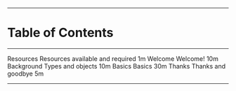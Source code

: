 ----

# Table of Contents

<div id="toc" class="important">

<!-- Note: This is a special file that determines the order of the chapters                  -->
<!--       The lefthand column refers to the filename of the chapter in 'resources/markdown' -->
<!--       This column is removed before the markdown is processed for the table of contents -->
<!--       ';' is a comment                                                                  -->

------------------------------------------         ---------------------------------     -------
[Resources](#required-resources)                   Resources available and required      1m
[Welcome](#welcome)                                Welcome!                              10m
[Background](#background)                          Types and objects                     10m
[Basics](#basics)                                  Basics                                30m
[Thanks](#thanks)                                  Thanks and goodbye                    5m
------------------------------------------         ---------------------------------     -------
</div>
